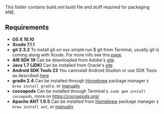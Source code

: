 This folder contains build.xml build file and stuff required for packaging ANE.

## Requirements
 * **OS X 10.10**
 * **Xcode 7.1.1**
 * **git 2.3.2** To install git on osx simple run $ git from Terminal, usually git is coming along with Xcode. For more info see this [page](https://git-scm.com/book/en/v2/Getting-Started-Installing-Git).
 * **AIR SDK 19** Can be downloaded from Adobe's [site](http://www.adobe.com/devnet/air/air-sdk-download.html)
 * **Java 1.7 (JDK)** Can be installed from Oracle's [site](http://www.oracle.com/technetwork/java/javase/downloads/index.html)
 * **Android SDK Tools 23** You caninstall Android Studion or use SDK Tools as described [here](https://developer.android.com/sdk/index.html)
 * **gradle 2.4** Can be installed through [Homebrew](http://brew.sh) package manager `$ brew install gradle`, or [manually](https://docs.gradle.org/current/userguide/installation.html)
 * **cocoapods** Can be installed through Terminal `$ sudo gem install cocoapods`, more on https://cocoapods.org/
 * **Apache ANT 1.9.5** Can be installed from [Homebrew](http://brew.sh) package manager `$ brew install ant`, or [manually](http://ant.apache.org/manual/install.html)
 
